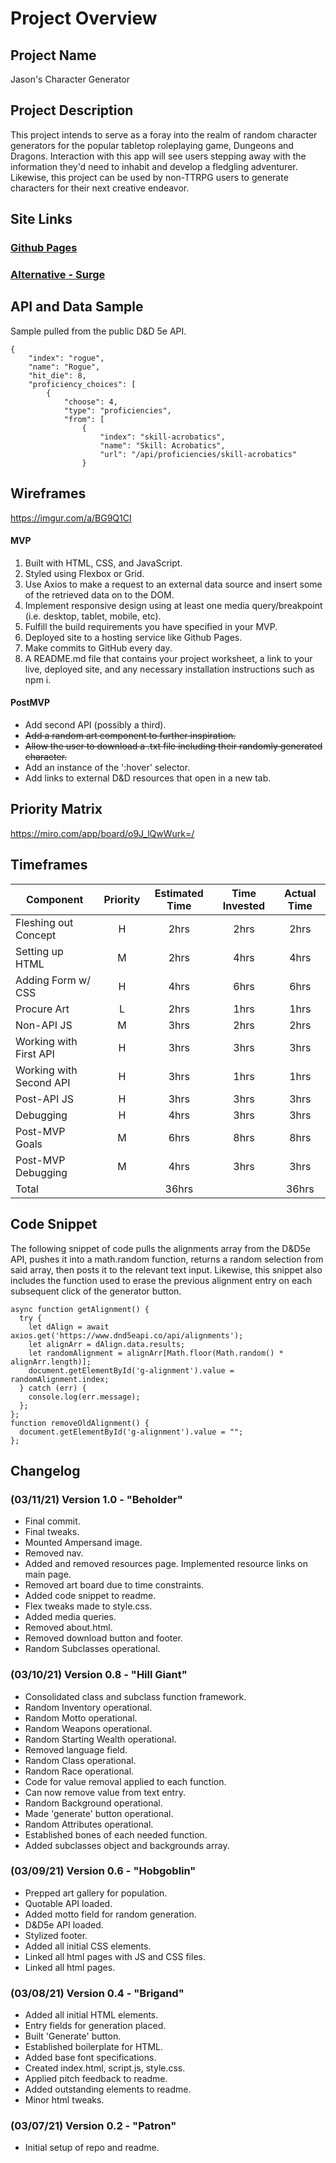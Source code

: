 # Project Overview

## Project Name

Jason's Character Generator

## Project Description

This project intends to serve as a foray into the realm of random character generators for the popular tabletop roleplaying game, Dungeons and Dragons. Interaction with this app will see users stepping away with the information they'd need to inhabit and develop a fledgling adventurer. Likewise, this project can be used by non-TTRPG users to generate characters for their next creative endeavor.

## Site Links
### [Github Pages](https://jason-berkower.github.io/Project--Charakterersteller/)
### [Alternative - Surge](http://jasonscharactergenerator.surge.sh/)

## API and Data Sample

Sample pulled from the public D&D 5e API.
```
{
	"index": "rogue",
	"name": "Rogue",
	"hit_die": 8,
	"proficiency_choices": [
		{
			"choose": 4,
			"type": "proficiencies",
			"from": [
				{
					"index": "skill-acrobatics",
					"name": "Skill: Acrobatics",
					"url": "/api/proficiencies/skill-acrobatics"
				}
```

## Wireframes

https://imgur.com/a/BG9Q1CI

#### MVP 

1. Built with HTML, CSS, and JavaScript.
2. Styled using Flexbox or Grid.
3. Use Axios to make a request to an external data source and insert some of the retrieved data on to the DOM.
4. Implement responsive design using at least one media query/breakpoint (i.e. desktop, tablet, mobile, etc).
5. Fulfill the build requirements you have specified in your MVP.
6. Deployed site to a hosting service like Github Pages.
7. Make commits to GitHub every day.
8. A README.md file that contains your project worksheet, a link to your live, deployed site, and any necessary installation instructions such as npm i.

#### PostMVP  

- Add second API (possibly a third).
- ~~Add a random art component to further inspiration.~~
- ~~Allow the user to download a .txt file including their randomly generated character.~~
- Add an instance of the ':hover' selector.
- Add links to external D&D resources that open in a new tab.

## Priority Matrix

https://miro.com/app/board/o9J_lQwWurk=/

## Timeframes

| Component | Priority | Estimated Time | Time Invested | Actual Time |
| --- | :---: |  :---: | :---: | :---: |
| Fleshing out Concept | H | 2hrs| 2hrs | 2hrs |
| Setting up HTML | M | 2hrs | 4hrs | 4hrs |
| Adding Form w/ CSS | H | 4hrs | 6hrs | 6hrs |
| Procure Art | L | 2hrs | 1hrs | 1hrs |
| Non-API JS | M | 3hrs | 2hrs | 2hrs |
| Working with First API | H | 3hrs | 3hrs | 3hrs |
| Working with Second API | H | 3hrs | 1hrs | 1hrs |
| Post-API JS | H | 3hrs | 3hrs | 3hrs |
| Debugging | H | 4hrs | 3hrs | 3hrs |
| Post-MVP Goals | M | 6hrs | 8hrs | 8hrs |
| Post-MVP Debugging | M | 4hrs | 3hrs | 3hrs |
| Total |  | 36hrs |  | 36hrs |

## Code Snippet

The following snippet of code pulls the alignments array from the D&D5e API, pushes it into a math.random function, returns a random selection from said array, then posts it to the relevant text input. Likewise, this snippet also includes the function used to erase the previous alignment entry on each subsequent click of the generator button.

```
async function getAlignment() {
  try {
    let dAlign = await axios.get('https://www.dnd5eapi.co/api/alignments');
    let alignArr = dAlign.data.results;
    let randomAlignment = alignArr[Math.floor(Math.random() * alignArr.length)];
    document.getElementById('g-alignment').value = randomAlignment.index;
  } catch (err) {
    console.log(err.message);
  };
};
function removeOldAlignment() {
  document.getElementById('g-alignment').value = "";
};
```

## Changelog

### (03/11/21) Version 1.0 - "Beholder"
- Final commit.
- Final tweaks.
- Mounted Ampersand image.
- Removed nav.
- Added and removed resources page. Implemented resource links on main page.
- Removed art board due to time constraints.
- Added code snippet to readme.
- Flex tweaks made to style.css.
- Added media queries.
- Removed about.html.
- Removed download button and footer.
- Random Subclasses operational.

### (03/10/21) Version 0.8 - "Hill Giant"
- Consolidated class and subclass function framework.
- Random Inventory operational.
- Random Motto operational.
- Random Weapons operational.
- Random Starting Wealth operational.
- Removed language field.
- Random Class operational.
- Random Race operational.
- Code for value removal applied to each function.
- Can now remove value from text entry.
- Random Background operational.
- Made 'generate' button operational.
- Random Attributes operational.
- Established bones of each needed function.
- Added subclasses object and backgrounds array.

### (03/09/21) Version 0.6 - "Hobgoblin"
- Prepped art gallery for population.
- Quotable API loaded.
- Added motto field for random generation.
- D&D5e API loaded.
- Stylized footer.
- Added all initial CSS elements.
- Linked all html pages with JS and CSS files.
- Linked all html pages.

### (03/08/21) Version 0.4 - "Brigand"
- Added all initial HTML elements.
- Entry fields for generation placed.
- Built 'Generate' button.
- Established boilerplate for HTML.
- Added base font specifications.
- Created index.html, script.js, style.css.
- Applied pitch feedback to readme.
- Added outstanding elements to readme.
- Minor html tweaks.

### (03/07/21) Version 0.2 - "Patron"
- Initial setup of repo and readme.
